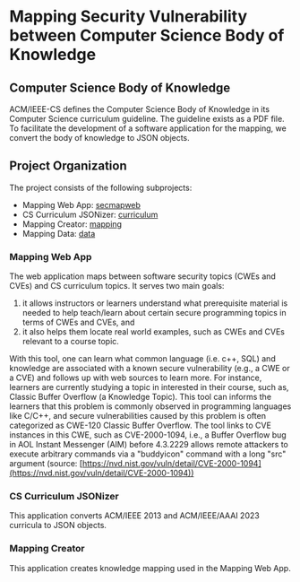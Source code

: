 # Mapping Security Vulnerability between Computer Science Body of Knowledge

## Computer Science Body of Knowledge

ACM/IEEE-CS defines the Computer Science Body of Knowledge in its Computer
Science curriculum guideline. The guideline exists as a PDF file. To facilitate
the development of a software application for the mapping, we convert the body
of knowledge to JSON objects.

## Project Organization

The project consists of the following subprojects:

- Mapping Web App: [secmapweb](tree/main/secmapweb)
- CS Curriculum JSONizer: [curriculum](tree/main/curriculum)
- Mapping Creator: [mapping](tree/main/mapping)
- Mapping Data: [data](tree/main/data)

### Mapping Web App
The web application maps between software security topics (CWEs and CVEs)
and CS curriculum topics. It serves two main goals:

1. it allows instructors or learners understand what prerequisite material is
	 needed to help teach/learn about certain secure programming topics in terms
	 of CWEs and CVEs, and
1. it also helps them locate real world examples, such as CWEs and CVEs
	 relevant to a course topic.

With this tool, one can learn what common language (i.e. c++, SQL) and
knowledge are associated with a known secure vulnerability (e.g., a CWE or a
CVE) and follows up with web sources to learn more. For instance, learners are
currently studying a topic in interested in their course, such as, Classic
Buffer Overflow (a Knowledge Topic). This tool can informs the learners that
this problem is commonly observed in programming languages like C/C++, and
secure vulnerabilities caused by this problem is often categorized as CWE-120
Classic Buffer Overflow. The tool links to CVE instances in this CWE, such as
CVE-2000-1094, i.e.,  a Buffer Overflow bug in AOL Instant Messenger (AIM)
before 4.3.2229 allows remote attackers to execute arbitrary commands via a
"buddyicon" command with a long "src" argument (source:
[https://nvd.nist.gov/vuln/detail/CVE-2000-1094](https://nvd.nist.gov/vuln/detail/CVE-2000-1094))

### CS Curriculum JSONizer
This application converts ACM/IEEE 2013 and ACM/IEEE/AAAI 2023 curricula to JSON objects.


### Mapping Creator
This application creates knowledge mapping used in the Mapping Web App.
